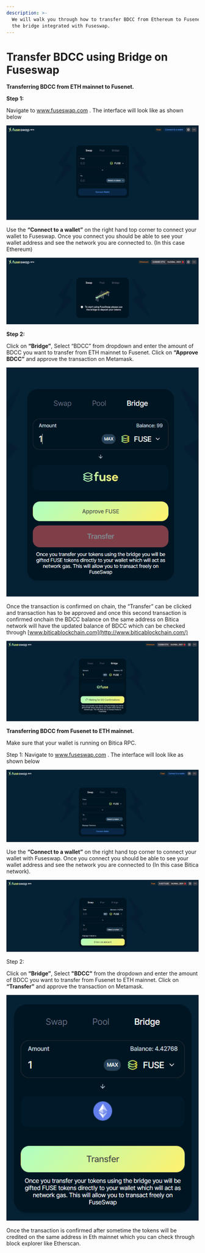 ```yaml
---
description: >-
  We will walk you through how to transfer BDCC from Ethereum to Fusenet using
  the bridge integrated with Fuseswap.
---
```


# Transfer BDCC using Bridge on Fuseswap

**Transferring BDCC from ETH mainnet to Fusenet.**

**Step 1:**

Navigate to www.fuseswap.com . The interface will look like as shown below

![](../../.gitbook/assets/0%20%286%29.png)

Use the **“Connect to a wallet”** on the right hand top corner to connect your wallet to Fuseswap. Once you connect you should be able to see your wallet address and see the network you are connected to. \(In this case Ethereum\)

![](../../.gitbook/assets/1%20%289%29.png)

**Step 2:**

Click on **“Bridge”**, Select “BDCC” from dropdown and enter the amount of BDCC you want to transfer from ETH mainnet to Fusenet. Click on **“Approve BDCC”** and approve the transaction on Metamask.

![](../../.gitbook/assets/2%20%289%29.png)

Once the transaction is confirmed on chain, the “Transfer” can be clicked and transaction has to be approved and once this second transaction is confirmed onchain the BDCC balance on the same address on Bitica network will have the updated balance of BDCC which can be checked through [www.biticablockchain.com](http://www.biticablockchain.com/)

![](../../.gitbook/assets/3%20%288%29.png)

**Transferring BDCC from Fusenet to ETH mainnet.**

Make sure that your wallet is running on Bitica RPC.

Step 1: Navigate to www.fuseswap.com . The interface will look like as shown below

![](../../.gitbook/assets/4%20%289%29.png)

Use the **“Connect to a wallet”** on the right hand top corner to connect your wallet with Fuseswap. Once you connect you should be able to see your wallet address and see the network you are connected to \(In this case Bitica network\).

![](../../.gitbook/assets/5%20%286%29.png)

Step 2:

Click on **“Bridge”**, Select **"BDCC"** from the dropdown and enter the amount of BDCC you want to transfer from Fusenet to ETH mainnet. Click on **“Transfer”** and approve the transaction on Metamask.

![](../../.gitbook/assets/6%20%287%29.png)

Once the transaction is confirmed after sometime the tokens will be credited on the same address in Eth mainnet which you can check through block explorer like Etherscan.

